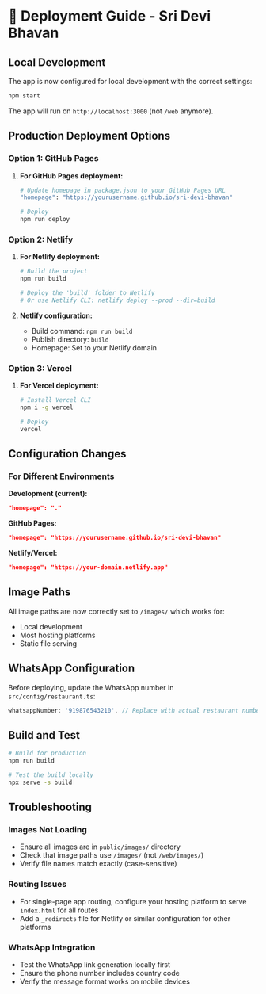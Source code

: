 # 🚀 Deployment Guide - Sri Devi Bhavan

## Local Development

The app is now configured for local development with the correct settings:

```bash
npm start
```

The app will run on `http://localhost:3000` (not `/web` anymore).

## Production Deployment Options

### Option 1: GitHub Pages

1. **For GitHub Pages deployment:**
   ```bash
   # Update homepage in package.json to your GitHub Pages URL
   "homepage": "https://yourusername.github.io/sri-devi-bhavan"
   
   # Deploy
   npm run deploy
   ```

### Option 2: Netlify

1. **For Netlify deployment:**
   ```bash
   # Build the project
   npm run build
   
   # Deploy the 'build' folder to Netlify
   # Or use Netlify CLI: netlify deploy --prod --dir=build
   ```

2. **Netlify configuration:**
   - Build command: `npm run build`
   - Publish directory: `build`
   - Homepage: Set to your Netlify domain

### Option 3: Vercel

1. **For Vercel deployment:**
   ```bash
   # Install Vercel CLI
   npm i -g vercel
   
   # Deploy
   vercel
   ```

## Configuration Changes

### For Different Environments

**Development (current):**
```json
"homepage": "."
```

**GitHub Pages:**
```json
"homepage": "https://yourusername.github.io/sri-devi-bhavan"
```

**Netlify/Vercel:**
```json
"homepage": "https://your-domain.netlify.app"
```

## Image Paths

All image paths are now correctly set to `/images/` which works for:
- Local development
- Most hosting platforms
- Static file serving

## WhatsApp Configuration

Before deploying, update the WhatsApp number in `src/config/restaurant.ts`:

```typescript
whatsappNumber: '919876543210', // Replace with actual restaurant number
```

## Build and Test

```bash
# Build for production
npm run build

# Test the build locally
npx serve -s build
```

## Troubleshooting

### Images Not Loading
- Ensure all images are in `public/images/` directory
- Check that image paths use `/images/` (not `/web/images/`)
- Verify file names match exactly (case-sensitive)

### Routing Issues
- For single-page app routing, configure your hosting platform to serve `index.html` for all routes
- Add a `_redirects` file for Netlify or similar configuration for other platforms

### WhatsApp Integration
- Test the WhatsApp link generation locally first
- Ensure the phone number includes country code
- Verify the message format works on mobile devices 